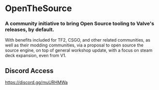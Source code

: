  
# OpenTheSource

### A community initiative to bring Open Source tooling to Valve's releases, by default.
With benefits included for TF2, CSGO, and other related communities, as well as their modding communities, via a proposal to open source the source engine, on top of general workshop update, with a focus on steam deck expansion, even from V1.

## Discord Access

https://discord.gg/muURHMWa
